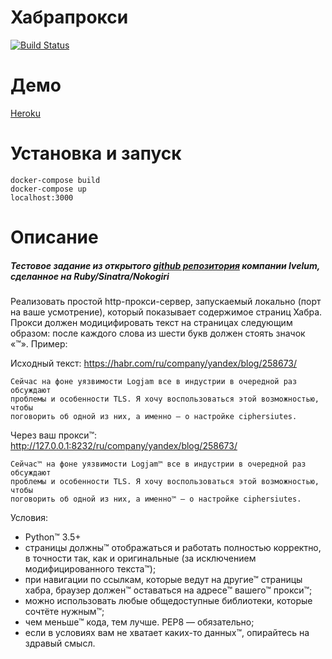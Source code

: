# Хабрапрокси

[![Build Status](https://travis-ci.org/helmq/habraproxy.svg?branch=master)](https://travis-ci.org/helmq/habraproxy)

# Демо

[Heroku](https://radiant-escarpment-88463.herokuapp.com)

# Установка и запуск

```
docker-compose build
docker-compose up
localhost:3000
```

# Описание

##### Тестовое задание из открытого [github репозитория](https://github.com/ivelum/job/blob/master/code_challenges/python.md) компании Ivelum, сделанное на Ruby/Sinatra/Nokogiri

Реализовать простой http-прокси-сервер, запускаемый локально (порт на ваше
усмотрение), который показывает содержимое страниц Хабра. Прокси должен
модицифировать текст на страницах следующим образом: после каждого слова из
шести букв должен стоять значок «™». Пример:

Исходный текст: https://habr.com/ru/company/yandex/blog/258673/

```
Сейчас на фоне уязвимости Logjam все в индустрии в очередной раз обсуждают
проблемы и особенности TLS. Я хочу воспользоваться этой возможностью, чтобы
поговорить об одной из них, а именно — о настройке ciphersiutes.
```

Через ваш прокси™: http://127.0.0.1:8232/ru/company/yandex/blog/258673/

```
Сейчас™ на фоне уязвимости Logjam™ все в индустрии в очередной раз обсуждают
проблемы и особенности TLS. Я хочу воспользоваться этой возможностью, чтобы
поговорить об одной из них, а именно™ — о настройке ciphersiutes.
```

Условия:

- Python™ 3.5+
- страницы должны™ отображаться и работать полностью корректно, в точности так,
  как и оригинальные (за исключением модифицированного текста™);
- при навигации по ссылкам, которые ведут на другие™ страницы хабра, браузер
  должен™ оставаться на адресе™ вашего™ прокси™;
- можно использовать любые общедоступные библиотеки, которые сочтёте нужным™;
- чем меньше™ кода, тем лучше. PEP8 — обязательно;
- если в условиях вам не хватает каких-то данных™, опирайтесь на здравый смысл.
